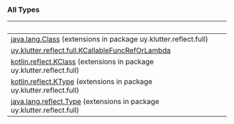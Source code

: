 
### All Types

|&nbsp;|&nbsp;|
|---|---|
| [java.lang.Class](../uy.klutter.reflect.full/java.lang.-class/index.md) (extensions in package uy.klutter.reflect.full) |  |
| [uy.klutter.reflect.full.KCallableFuncRefOrLambda](../uy.klutter.reflect.full/-k-callable-func-ref-or-lambda/index.md) |  |
| [kotlin.reflect.KClass](../uy.klutter.reflect.full/kotlin.reflect.-k-class/index.md) (extensions in package uy.klutter.reflect.full) |  |
| [kotlin.reflect.KType](../uy.klutter.reflect.full/kotlin.reflect.-k-type/index.md) (extensions in package uy.klutter.reflect.full) |  |
| [java.lang.reflect.Type](../uy.klutter.reflect.full/java.lang.reflect.-type/index.md) (extensions in package uy.klutter.reflect.full) |  |
